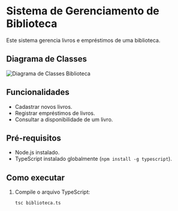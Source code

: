 # Sistema de Gerenciamento de Biblioteca

Este sistema gerencia livros e empréstimos de uma biblioteca.

## Diagrama de Classes

![Diagrama de Classes Biblioteca](https://github.com/user-attachments/assets/58ce4679-ea9d-46f7-a6a9-02f5d5f7764f)

## Funcionalidades

- Cadastrar novos livros.
- Registrar empréstimos de livros.
- Consultar a disponibilidade de um livro.

## Pré-requisitos

- Node.js instalado.
- TypeScript instalado globalmente (`npm install -g typescript`).

## Como executar

1. Compile o arquivo TypeScript:
   ```bash
   tsc biblioteca.ts
